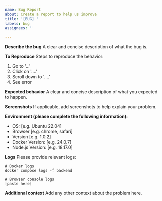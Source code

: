 ```yaml
---
name: Bug Report
about: Create a report to help us improve
title: '[BUG] '
labels: bug
assignees: ''

---
```


**Describe the bug**
A clear and concise description of what the bug is.

**To Reproduce**
Steps to reproduce the behavior:
1. Go to '...'
2. Click on '....'
3. Scroll down to '....'
4. See error

**Expected behavior**
A clear and concise description of what you expected to happen.

**Screenshots**
If applicable, add screenshots to help explain your problem.

**Environment (please complete the following information):**
 - OS: [e.g. Ubuntu 22.04]
 - Browser [e.g. chrome, safari]
 - Version [e.g. 1.0.2]
 - Docker Version: [e.g. 24.0.7]
 - Node.js Version: [e.g. 18.17.0]

**Logs**
Please provide relevant logs:
```
# Docker logs
docker compose logs -f backend

# Browser console logs
[paste here]
```

**Additional context**
Add any other context about the problem here.
